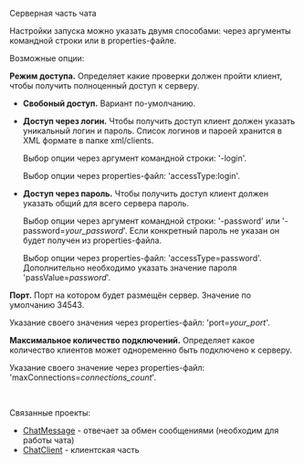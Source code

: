 <p>Серверная часть чата</p>

Настройки запуска можно указать двумя способами: через аргументы командной строки или в properties-файле.

Возможные опции:

<b>Режим доступа.</b> Определяет какие проверки должен пройти клиент, чтобы получить полноценный доступ к серверу.

<ul>
<li><p><b>Свобоный доступ.</b> Вариант по-умолчанию.</p></li>

<li><p><b>Доступ через логин.</b> Чтобы получить доступ клиент должен указать уникальный логин и пароль. Список логинов и пароей хранится в XML формате в папке xml/clients.

Выбор опции через аргумент командной строки: '-login'.

Выбор опции через properties-файл: 'accessType:login'.</p></li>

<li><p><b>Доступ через пароль.</b> Чтобы получить доступ клиент должен указать общий для всего сервера пароль. 

Выбор опции через аргумент командной строки: '-password' или '-password=<em>your_password</em>'. Если конкретный пароль не указан он будет получен из properties-файла.

Выбор опции через properties-файл: 'accessType=password'. Дополнительно необходимо указать значение пароля 'passValue=<em>password</em>'.</p></li>
</ul>

<p><b>Порт.</b> Порт на котором будет размещён сервер. Значение по умолчанию 34543.

Указание своего значения через properties-файл: 'port=<em>your_port</em>'.</p>

<p><b>Максимальное количество подключений.</b> Определяет какое количество клиентов может одноременно быть подключено к серверу. 

Указание своего значение через properties-файл: 'maxConnections=<em>connections_count</em>'.</p>

<br>

Связанные проекты: 
<ul> 
<li><a href="https://github.com/teetov/ChatMessage">ChatMessage</a> - отвечает за обмен сообщениями (необходим для работы чата)</li> 
<li><a href="https://github.com/teetov/ChatClient">ChatClient</a> - клиентская часть</li> 
<ul>